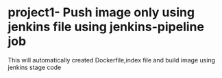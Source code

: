 # project1- Push image only using jenkins file using jenkins-pipeline job
This will automatically created Dockerfile,index file and build image using jenkins stage code
